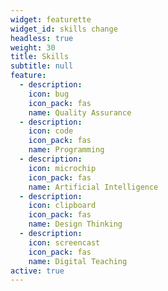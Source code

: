 ```yaml
---
widget: featurette
widget_id: skills change
headless: true
weight: 30
title: Skills
subtitle: null
feature:
  - description: 
    icon: bug
    icon_pack: fas
    name: Quality Assurance
  - description: 
    icon: code
    icon_pack: fas
    name: Programming
  - description:
    icon: microchip
    icon_pack: fas
    name: Artificial Intelligence
  - description:
    icon: clipboard
    icon_pack: fas
    name: Design Thinking
  - description:
    icon: screencast
    icon_pack: fas
    name: Digital Teaching   
active: true
---
```



